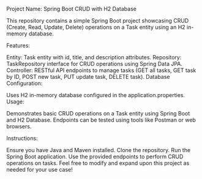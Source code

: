 Project Name: Spring Boot CRUD with H2 Database

This repository contains a simple Spring Boot project showcasing CRUD (Create, Read, Update, Delete) operations on a Task entity using an H2 in-memory database.

Features:

Entity: Task entity with id, title, and description attributes.
Repository: TaskRepository interface for CRUD operations using Spring Data JPA.
Controller: RESTful API endpoints to manage tasks (GET all tasks, GET task by ID, POST new task, PUT update task, DELETE task).
Database Configuration:

Uses H2 in-memory database configured in the application.properties.
Usage:

Demonstrates basic CRUD operations on a Task entity using Spring Boot and H2 Database.
Endpoints can be tested using tools like Postman or web browsers.

Instructions:

Ensure you have Java and Maven installed.
Clone the repository.
Run the Spring Boot application.
Use the provided endpoints to perform CRUD operations on tasks.
Feel free to modify and expand upon this project as needed for your use case!

